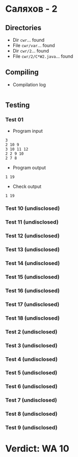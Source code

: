 # Саляхов - 2
## Directories
- Dir `cwr`... found
- File `cwr/var`... found
- Dir `cwr/2`... found
- File `cwr/2/C*W2.java`... found
## Compiling
- Compilation log
```

```
## Testing
### Test 01
- Program input
```
3
2 10 9
3 10 11 12
2 2 9 10
2 7 8

```
- Program output
```
1 19

```
- Check output
```
1 19

```
### Test 10 (undisclosed)
### Test 11 (undisclosed)
### Test 12 (undisclosed)
### Test 13 (undisclosed)
### Test 14 (undisclosed)
### Test 15 (undisclosed)
### Test 16 (undisclosed)
### Test 17 (undisclosed)
### Test 18 (undisclosed)
### Test 2 (undisclosed)
### Test 3 (undisclosed)
### Test 4 (undisclosed)
### Test 5 (undisclosed)
### Test 6 (undisclosed)
### Test 7 (undisclosed)
### Test 8 (undisclosed)
### Test 9 (undisclosed)
# Verdict: WA 10
